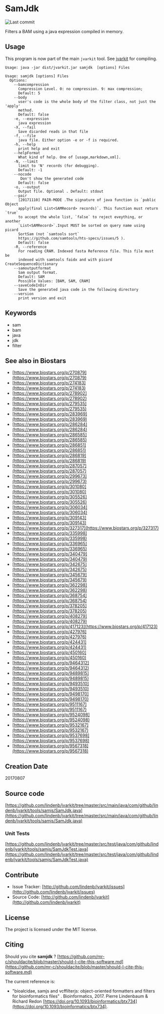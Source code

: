 # SamJdk

![Last commit](https://img.shields.io/github/last-commit/lindenb/jvarkit.png)

Filters a BAM using a java expression compiled in memory.


## Usage


This program is now part of the main `jvarkit` tool. See [jvarkit](JvarkitCentral.md) for compiling.


```
Usage: java -jar dist/jvarkit.jar samjdk  [options] Files

Usage: samjdk [options] Files
  Options:
    --bamcompression
      Compression Level. 0: no compression. 9: max compression;
      Default: 5
    --body
      user's code is the whole body of the filter class, not just the 'apply' 
      method. 
      Default: false
    -e, --expression
      java expression
    -X, --fail
      Save dicarded reads in that file
    -f, --file
      java file. Either option -e or -f is required.
    -h, --help
      print help and exit
    --helpFormat
      What kind of help. One of [usage,markdown,xml].
    -N, --limit
      limit to 'N' records (for debugging).
      Default: -1
    --nocode
       Don't show the generated code
      Default: false
    -o, --output
      Output file. Optional . Default: stdout
    --pair
      [20171110] PAIR-MODE .The signature of java function is `public Object 
      apply(final List<SAMRecord> records)`. This function must return `true` 
      to accept the whole list, `false` to reject eveything, or another 
      `List<SAMRecord>`.Input MUST be sorted on query name using picard 
      SortSam (not `samtools sort` 
      https://github.com/samtools/hts-specs/issues/5 ).
      Default: false
    -R, --reference
      For reading CRAM. Indexed fasta Reference file. This file must be 
      indexed with samtools faidx and with picard CreateSequenceDictionary
    --samoutputformat
      Sam output format.
      Default: SAM
      Possible Values: [BAM, SAM, CRAM]
    --saveCodeInDir
      Save the generated java code in the following directory
    --version
      print version and exit

```


## Keywords

 * sam
 * bam
 * java
 * jdk
 * filter



## See also in Biostars

 * [https://www.biostars.org/p/270879](https://www.biostars.org/p/270879)
 * [https://www.biostars.org/p/274183](https://www.biostars.org/p/274183)
 * [https://www.biostars.org/p/278902](https://www.biostars.org/p/278902)
 * [https://www.biostars.org/p/279535](https://www.biostars.org/p/279535)
 * [https://www.biostars.org/p/283969](https://www.biostars.org/p/283969)
 * [https://www.biostars.org/p/286284](https://www.biostars.org/p/286284)
 * [https://www.biostars.org/p/286585](https://www.biostars.org/p/286585)
 * [https://www.biostars.org/p/286851](https://www.biostars.org/p/286851)
 * [https://www.biostars.org/p/286819](https://www.biostars.org/p/286819)
 * [https://www.biostars.org/p/287057](https://www.biostars.org/p/287057)
 * [https://www.biostars.org/p/299673](https://www.biostars.org/p/299673)
 * [https://www.biostars.org/p/301080](https://www.biostars.org/p/301080)
 * [https://www.biostars.org/p/305526](https://www.biostars.org/p/305526)
 * [https://www.biostars.org/p/306034](https://www.biostars.org/p/306034)
 * [https://www.biostars.org/p/309143](https://www.biostars.org/p/309143)
 * [https://www.biostars.org/p/327317](https://www.biostars.org/p/327317)
 * [https://www.biostars.org/p/335998](https://www.biostars.org/p/335998)
 * [https://www.biostars.org/p/336965](https://www.biostars.org/p/336965)
 * [https://www.biostars.org/p/340479](https://www.biostars.org/p/340479)
 * [https://www.biostars.org/p/342675](https://www.biostars.org/p/342675)
 * [https://www.biostars.org/p/345679](https://www.biostars.org/p/345679)
 * [https://www.biostars.org/p/362298](https://www.biostars.org/p/362298)
 * [https://www.biostars.org/p/368754](https://www.biostars.org/p/368754)
 * [https://www.biostars.org/p/378205](https://www.biostars.org/p/378205)
 * [https://www.biostars.org/p/408279](https://www.biostars.org/p/408279)
 * [https://www.biostars.org/p/417123](https://www.biostars.org/p/417123)
 * [https://www.biostars.org/p/427976](https://www.biostars.org/p/427976)
 * [https://www.biostars.org/p/424431](https://www.biostars.org/p/424431)
 * [https://www.biostars.org/p/450160](https://www.biostars.org/p/450160)
 * [https://www.biostars.org/p/9464312](https://www.biostars.org/p/9464312)
 * [https://www.biostars.org/p/9489815](https://www.biostars.org/p/9489815)
 * [https://www.biostars.org/p/9493510](https://www.biostars.org/p/9493510)
 * [https://www.biostars.org/p/9498170](https://www.biostars.org/p/9498170)
 * [https://www.biostars.org/p/9511167](https://www.biostars.org/p/9511167)
 * [https://www.biostars.org/p/9524098](https://www.biostars.org/p/9524098)
 * [https://www.biostars.org/p/9532167](https://www.biostars.org/p/9532167)
 * [https://www.biostars.org/p/9537698](https://www.biostars.org/p/9537698)
 * [https://www.biostars.org/p/9567318](https://www.biostars.org/p/9567318)



## Creation Date

20170807

## Source code 

[https://github.com/lindenb/jvarkit/tree/master/src/main/java/com/github/lindenb/jvarkit/tools/samjs/SamJdk.java](https://github.com/lindenb/jvarkit/tree/master/src/main/java/com/github/lindenb/jvarkit/tools/samjs/SamJdk.java)

### Unit Tests

[https://github.com/lindenb/jvarkit/tree/master/src/test/java/com/github/lindenb/jvarkit/tools/samjs/SamJdkTest.java](https://github.com/lindenb/jvarkit/tree/master/src/test/java/com/github/lindenb/jvarkit/tools/samjs/SamJdkTest.java)


## Contribute

- Issue Tracker: [http://github.com/lindenb/jvarkit/issues](http://github.com/lindenb/jvarkit/issues)
- Source Code: [http://github.com/lindenb/jvarkit](http://github.com/lindenb/jvarkit)

## License

The project is licensed under the MIT license.

## Citing

Should you cite **samjdk** ? [https://github.com/mr-c/shouldacite/blob/master/should-I-cite-this-software.md](https://github.com/mr-c/shouldacite/blob/master/should-I-cite-this-software.md)

The current reference is:

 * "bioalcidae, samjs and vcffilterjs: object-oriented formatters and filters for bioinformatics files" . Bioinformatics, 2017. Pierre Lindenbaum & Richard Redon  [https://doi.org/10.1093/bioinformatics/btx734](https://doi.org/10.1093/bioinformatics/btx734).


